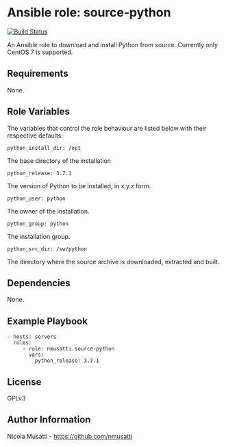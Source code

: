 Ansible role: source-python
===========================

[![Build Status](https://travis-ci.org/nmusatti/source-python.svg?branch=master)](https://travis-ci.org/nmusatti/source-python)

An Ansible role to download and install Python from source. Currently only CentOS 7 is supported.


Requirements
------------

None.

Role Variables
--------------

The variables that control the role behaviour are listed below with their respective defaults:

    python_install_dir: /opt

The base directory of the installation

    python_release: 3.7.1

The version of Python to be installed, in x.y.z form.

    python_user: python

The owner of the installation.

    python_group: python

The installation group.

    python_src_dir: /sw/python

The directory where the source archive is downloaded, extracted and built.

Dependencies
------------

None.

Example Playbook
----------------

    - hosts: servers
      roles:
         - role: nmusatti.source-python
           vars:
             python_release: 3.7.1

License
-------

GPLv3

Author Information
------------------

Nicola Musatti - https://github.com/nmusatti
